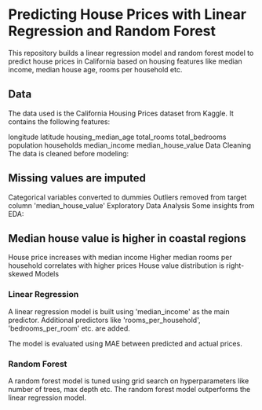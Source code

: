 # Predicting House Prices with Linear Regression and Random Forest
This repository builds a linear regression model and random forest model to predict house prices in California based on housing features like median income, median house age, rooms per household etc.

## Data
The data used is the California Housing Prices dataset from Kaggle. It contains the following features:

longitude
latitude
housing_median_age
total_rooms
total_bedrooms
population
households
median_income
median_house_value
Data Cleaning
The data is cleaned before modeling:

## Missing values are imputed
Categorical variables converted to dummies
Outliers removed from target column 'median_house_value'
Exploratory Data Analysis
Some insights from EDA:

## Median house value is higher in coastal regions
House price increases with median income
Higher median rooms per household correlates with higher prices
House value distribution is right-skewed
Models
### Linear Regression
A linear regression model is built using 'median_income' as the main predictor. Additional predictors like 'rooms_per_household', 'bedrooms_per_room' etc. are added.

The model is evaluated using MAE between predicted and actual prices.

### Random Forest
A random forest model is tuned using grid search on hyperparameters like number of trees, max depth etc.
The random forest model outperforms the linear regression model.

